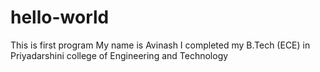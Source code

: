 # hello-world
This is first program
My name is Avinash
I completed my B.Tech (ECE) in Priyadarshini college of Engineering and Technology 
